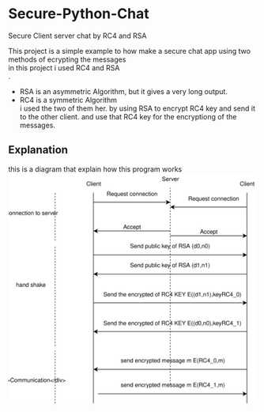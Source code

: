 # Secure-Python-Chat
Secure Client server chat  by RC4 and RSA 

This project is a simple example to how make a secure chat app using two methods of ecrypting the messages <br/>
in this project i used RC4 and RSA<br/>.
 - RSA is an asymmetric Algorithm, but it gives a very long output.
 - RC4 is a symmetric Algorithm <br/>
 i used the two of them her. by using RSA to encrypt RC4 key and send it to the other client. and use that RC4 key for the encryptiong of the messages. 
 ## Explanation 
 this is a diagram that explain how this program works
 ![explanation](./assets/image.svg)
